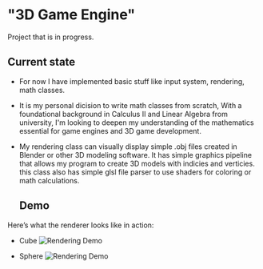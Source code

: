 # "3D Game Engine"

Project that is in progress.

## Current state

- For now I have implemented basic stuff like input system, rendering, math classes.  
- It is my personal dicision to write math classes from scratch, With a foundational background in Calculus II and Linear Algebra from university,
  I'm looking to deepen my understanding of the mathematics essential for game engines and 3D game development. 
- My rendering class can visually display simple .obj files created in Blender or other 3D modeling software. It has simple graphics pipeline
  that allows my program to create 3D models with indicies and verticies.
  this class also has simple glsl file parser to use shaders for coloring or math calculations.


  ## Demo

Here’s what the renderer looks like in action:
- Cube
![Rendering Demo]((https://imgur.com/a/TA0ec4U))

- Sphere
![Rendering Demo](https://imgur.com/a/pMNms87)
